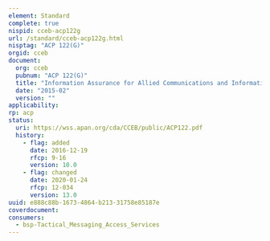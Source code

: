 ```yaml
---
element: Standard
complete: true
nispid: cceb-acp122g
url: /standard/cceb-acp122g.html
nisptag: "ACP 122(G)"
orgid: cceb
document:
  org: cceb
  pubnum: "ACP 122(G)"
  title: "Information Assurance for Allied Communications and Information Systems"
  date: "2015-02"
  version: ""
applicability:
rp: acp
status:
  uri: https://wss.apan.org/cda/CCEB/public/ACP122.pdf
  history: 
    - flag: added
      date: 2016-12-19
      rfcp: 9-16
      version: 10.0
    - flag: changed
      date: 2020-01-24
      rfcp: 12-034
      version: 13.0
uuid: e888c88b-1673-4864-b213-31758e85187e
coverdocument:
consumers:
  - bsp-Tactical_Messaging_Access_Services
---
```

